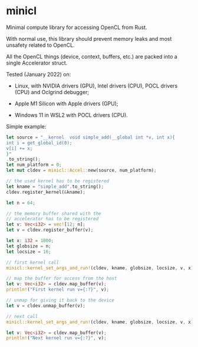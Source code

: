 # minicl
Minimal compute library for accessing OpenCL from Rust.

With normal use, this library should prevent memory leaks
 and most unsafety related to OpenCL.

 All the OpenCL things (device, context, buffers, etc.)
are packed into a single Accelerator struct.

Tested (January 2022) on:

- Linux, with NVIDIA drivers (GPU), Intel drivers (CPU), POCL drivers (CPU) and Oclgrind debugger;

- Apple M1 Silicon with Apple drivers (GPU);

- Windows 11 in WSL2 with POCL drivers (CPU).

Simple example:

 ```rust
let source = "__kernel  void simple_add(__global int *v, int x){
int i = get_global_id(0);
v[i] += x;
}"
.to_string();
let num_platform = 0;
let mut cldev = minicl::Accel::new(source, num_platform);

// the used kernel has to be registered
let kname = "simple_add".to_string();
cldev.register_kernel(&kname);

let n = 64;

// the memory buffer shared with the
// accelerator has to be registered
let v: Vec<i32> = vec![12; n];
let v = cldev.register_buffer(v);

let x: i32 = 1000;
let globsize = n;
let locsize = 16;

// first kernel call
minicl::kernel_set_args_and_run!(cldev, kname, globsize, locsize, v, x);

// map the buffer for access from the host
let v: Vec<i32> = cldev.map_buffer(v);
println!("First kernel run v={:?}", v);

// unmap for giving it back to the device
let v = cldev.unmap_buffer(v);

// next call
minicl::kernel_set_args_and_run!(cldev, kname, globsize, locsize, v, x);

let v: Vec<i32> = cldev.map_buffer(v);
println!("Next kernel run v={:?}", v);
 ```